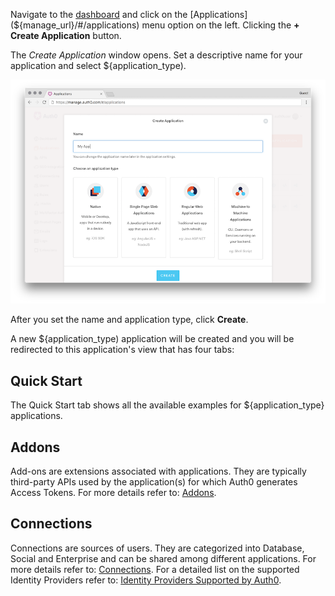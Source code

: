 Navigate to the [dashboard](${manage_url}) and click on the [Applications](${manage_url}/#/applications) menu option on the left. Clicking the **+ Create Application** button.

The *Create Application* window opens. Set a descriptive name for your application and select ${application_type).

![Create Application window](/media/articles/applications/create-client-popup.png)

After you set the name and application type, click **Create**.

A new ${application_type) application will be created and you will be redirected to this application's view that has four tabs:

## Quick Start

The Quick Start tab shows all the available examples for ${application_type} applications.

## Addons

Add-ons are extensions associated with applications. They are typically third-party APIs used by the application(s) for which Auth0 generates Access Tokens. For more details refer to: [Addons](/applications/addons).

## Connections

Connections are sources of users. They are categorized into Database, Social and Enterprise and can be shared among different applications. For more details refer to: [Connections](/applications/connections). For a detailed list on the supported Identity Providers refer to: [Identity Providers Supported by Auth0](/identityproviders).

